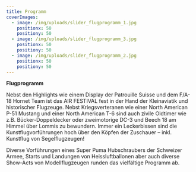 ```yaml
---
title: Programm
coverImages:
  - image: /img/uploads/slider_flugprogramm_1.jpg
    positionx: 50
    positiony: 50
  - image: /img/uploads/slider_flugprogramm_3.jpg
    positionx: 50
    positiony: 50
  - image: /img/uploads/slider_flugprogramm_2.jpg
    positionx: 50
    positiony: 50
---
```

**Flugprogramm**

Nebst den Highlights wie einem Display der Patrouille Suisse und dem F/A-18
Hornet Team ist das AIR FESTIVAL fest in der Hand der Kleinaviatik und
historischer Flugzeuge. Nebst Kriegsverteranen wie einer North American P-51
Mustang und einer North American T-6 sind auch zivile Oldtimer wie z.B.
Bücker-Doppeldecker oder zweimotorige DC-3 und Beech 18 am Himmel über Lommis
zu bewundern. Immer ein Leckerbissen sind die Kunstflugvorführungen hoch über
den Köpfen der Zuschauer – inkl. Kunstflug von Segelflugzeugen!


Diverse Vorführungen eines Super Puma Hubschraubers der Schweizer Armee,
Starts und Landungen von Heissluftballonen aber auch diverse Show-Acts von
Modellflugzeugen runden das vielfältige Programm ab.

